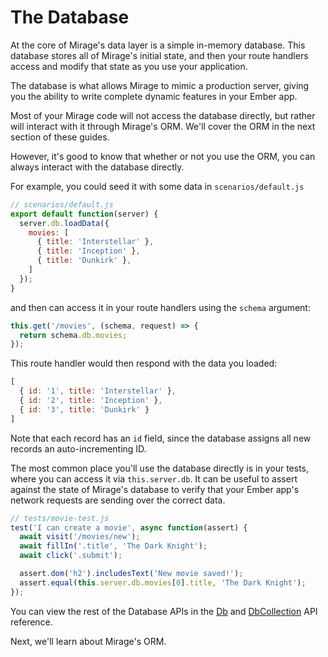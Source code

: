 # The Database

At the core of Mirage's data layer is a simple in-memory database. This database stores all of Mirage's initial state, and then your route handlers access and modify that state as you use your application.

The database is what allows Mirage to mimic a production server, giving you the ability to write complete dynamic features in your Ember app.

Most of your Mirage code will not access the database directly, but rather will interact with it through Mirage's ORM. We'll cover the ORM in the next section of these guides.

However, it's good to know that whether or not you use the ORM, you can always interact with the database directly.

For example, you could seed it with some data in `scenarios/default.js`

```js
// scenarios/default.js
export default function(server) {
  server.db.loadData({
    movies: [
      { title: 'Interstellar' },
      { title: 'Inception' },
      { title: 'Dunkirk' },
    ]
  });
}
```

and then can access it in your route handlers using the `schema` argument:

```js
this.get('/movies', (schema, request) => {
  return schema.db.movies;
});
```

This route handler would then respond with the data you loaded:

```js
[
  { id: '1', title: 'Interstellar' },
  { id: '2', title: 'Inception' },
  { id: '3', title: 'Dunkirk' }
]
```

Note that each record has an `id` field, since the database assigns all new records an auto-incrementing ID.

The most common place you'll use the database directly is in your tests, where you can access it via `this.server.db`. It can be useful to assert against the state of Mirage's database to verify that your Ember app's network requests are sending over the correct data.

```js
// tests/movie-test.js
test('I can create a movie', async function(assert) {
  await visit('/movies/new');
  await fillIn('.title', 'The Dark Knight');
  await click('.submit');

  assert.dom('h2').includesText('New movie saved!');
  assert.equal(this.server.db.movies[0].title, 'The Dark Knight');
});
```

You can view the rest of the Database APIs in the [Db](https://miragejs.com/api/classes/db/) and [DbCollection](https://miragejs.com/api/classes/db-collection/) API reference.

Next, we'll learn about Mirage's ORM.
